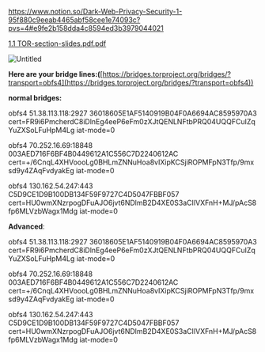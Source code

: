 
https://www.notion.so/Dark-Web-Privacy-Security-1-95f880c9eeab4465abf58cee1e74093c?pvs=4#e9fe2b158dda4c8594ed3b3979044021

[1.1 TOR-section-slides.pdf.pdf](https://s3-us-west-2.amazonaws.com/secure.notion-static.com/b7c927c1-6920-4a45-b488-ce11609cafaf/1.1_TOR-section-slides.pdf.pdf)

![Untitled](https://s3-us-west-2.amazonaws.com/secure.notion-static.com/9926c545-1505-4099-9a58-ab94d3fbf2a8/Untitled.png)

**Here are your bridge lines:(**[https://bridges.torproject.org/bridges/?transport=obfs4](https://bridges.torproject.org/bridges/?transport=obfs4))

**normal bridges:**

obfs4 51.38.113.118:2927 36018605E1AF5140919B04F0A6694AC8595970A3 cert=FR9i6PmcherdC8iDlnEg4eeP6eFm0zXJtQENLNFtbPRQ04UQQFCuIZqYuZXSoLFuHpM4Lg iat-mode=0

obfs4 70.252.16.69:18848 003AED716F6BF4B0449612A1C556C7D2240612AC cert=+/6CnqL4XHVoooLg0BHLmZNNuHoa8vIXipKCSjiROPMFpN3Tfp/9mxsd9y4ZAqFvdyakEg iat-mode=0

obfs4 130.162.54.247:443 C5D9CE1D9B100DB134F59F9727C4D5047FBBF057 cert=HU0wmXNzrpogDFuAJO6jvt6NDlmB2D4XE0S3aCIlVXFnH+MJ/pAcS8fp6MLVzbWagx1Mdg iat-mode=0

**Advanced**:

obfs4 51.38.113.118:2927 36018605E1AF5140919B04F0A6694AC8595970A3 cert=FR9i6PmcherdC8iDlnEg4eeP6eFm0zXJtQENLNFtbPRQ04UQQFCuIZqYuZXSoLFuHpM4Lg iat-mode=0

obfs4 70.252.16.69:18848 003AED716F6BF4B0449612A1C556C7D2240612AC cert=+/6CnqL4XHVoooLg0BHLmZNNuHoa8vIXipKCSjiROPMFpN3Tfp/9mxsd9y4ZAqFvdyakEg iat-mode=0

obfs4 130.162.54.247:443 C5D9CE1D9B100DB134F59F9727C4D5047FBBF057 cert=HU0wmXNzrpogDFuAJO6jvt6NDlmB2D4XE0S3aCIlVXFnH+MJ/pAcS8fp6MLVzbWagx1Mdg iat-mode=0
